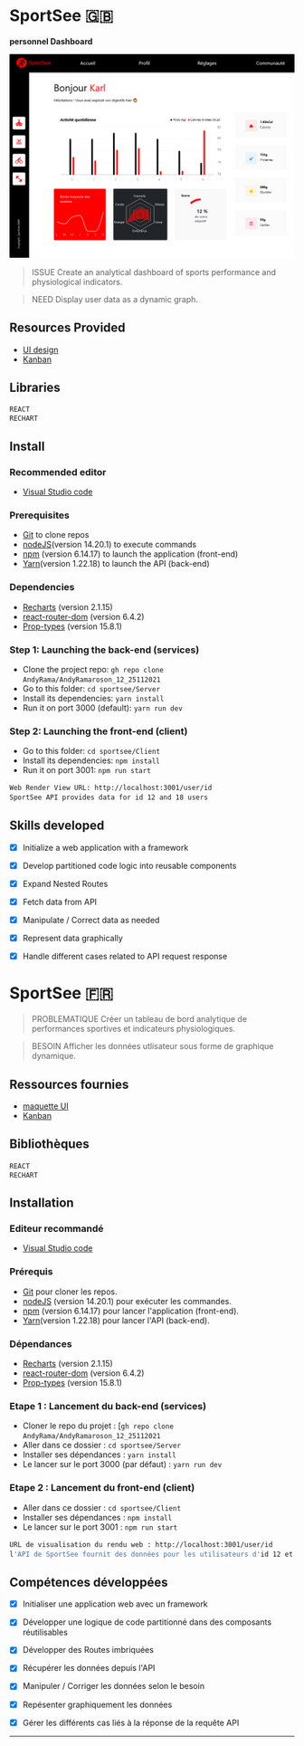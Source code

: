 # SportSee 🇬🇧

**personnel Dashboard**

<kbd>![selected appartment](./sportSee.png)</kbd>

> ISSUE
Create an analytical dashboard of sports performance and physiological indicators.

> NEED
Display user data as a dynamic graph.

## Resources Provided

- [UI design](https://www.figma.com/file/BMomGVZqLZb811mDMShpLu/UI-design-Sportify-FR?node-id=0%3A1)
- [Kanban](https://www.notion.so/Tableau-de-bord-SportSee-6686aa4b5f44417881a4884c9af5669e)

## Libraries

    REACT
    RECHART

## Install

### Recommended editor

* [Visual Studio code](https://code.visualstudio.com/)

### Prerequisites

* [Git](https://git-scm.com/) to clone repos
* [nodeJS](https://nodejs.org/fr/)(version 14.20.1) to execute commands
* [npm](https://www.npmjs.com/) (version 6.14.17) to launch the application (front-end)
* [Yarn](https://yarnpkg.com/)(version 1.22.18) to launch the API (back-end)

### Dependencies

* [Recharts](https://recharts.org/en-US/) (version 2.1.15)
* [react-router-dom](https://reactrouter.com/web/guides/quick-start) (version 6.4.2)
* [Prop-types](https://www.npmjs.com/package/prop-types) (version 15.8.1)

### Step 1: Launching the back-end (services)

- Clone the project repo: `gh repo clone AndyRama/AndyRamaroson_12_25112021`
- Go to this folder: `cd sportsee/Server`
- Install its dependencies: `yarn install`
- Run it on port 3000 (default): `yarn run dev`

### Step 2: Launching the front-end (client)

- Go to this folder: `cd sportsee/Client`
- Install its dependencies: `npm install`
- Run it on port 3001: `npm run start`

```bash
Web Render View URL: http://localhost:3001/user/id
SportSee API provides data for id 12 and 18 users
```

## Skills developed

- [x] Initialize a web application with a framework
- [x] Develop partitioned code logic into reusable components
- [x] Expand Nested Routes

- [x] Fetch data from API
- [x] Manipulate / Correct data as needed
- [x] Represent data graphically
- [x] Handle different cases related to API request response

# SportSee 🇫🇷

> PROBLEMATIQUE
Créer un tableau de bord analytique de performances sportives et indicateurs physiologiques.

> BESOIN
Afficher les données utlisateur sous forme de graphique dynamique.

## Ressources fournies

- [maquette UI](https://www.figma.com/file/BMomGVZqLZb811mDMShpLu/UI-design-Sportify-FR?node-id=0%3A1)
- [Kanban](https://www.notion.so/Tableau-de-bord-SportSee-6686aa4b5f44417881a4884c9af5669e)

## Bibliothèques

    REACT
    RECHART

## Installation

### Editeur recommandé

* [Visual Studio code](https://code.visualstudio.com/)

### Prérequis

* [Git](https://git-scm.com/) pour cloner les repos.
* [nodeJS](https://nodejs.org/fr/) (version 14.20.1) pour exécuter les commandes.
* [npm](https://www.npmjs.com/) (version 6.14.17) pour lancer l'application (front-end).
* [Yarn](https://yarnpkg.com/)(version 1.22.18) pour lancer l'API (back-end).

### Dépendances

* [Recharts](https://recharts.org/en-US/) (version 2.1.15)
* [react-router-dom](https://reactrouter.com/web/guides/quick-start) (version 6.4.2)
* [Prop-types](https://www.npmjs.com/package/prop-types) (version 15.8.1)

### Etape 1 : Lancement du back-end (services)

- Cloner le repo du projet : [`gh repo clone AndyRama/AndyRamaroson_12_25112021`
- Aller dans ce dossier : `cd sportsee/Server`
- Installer ses dépendances : `yarn install`
- Le lancer sur le port 3000 (par défaut) : `yarn run dev`

### Etape 2 : Lancement du front-end (client)

- Aller dans ce dossier : `cd sportsee/Client `
- Installer ses dépendances : `npm install`
- Le lancer sur le port 3001 : `npm run start`

```bash
URL de visualisation du rendu web : http://localhost:3001/user/id
l'API de SportSee fournit des données pour les utilisateurs d'id 12 et 18
```

## Compétences développées

- [x] Initialiser une application web avec un framework
- [x] Développer une logique de code partitionné dans des composants réutilisables
- [x] Développer des Routes imbriquées

- [x] Récupérer les données depuis l'API
- [x] Manipuler / Corriger les données selon le besoin
- [x] Repésenter graphiquement les données
- [x] Gérer les différents cas liés à la réponse de la requête API

---------------------------
